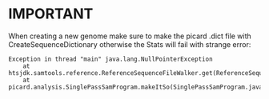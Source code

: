 # IMPORTANT

When creating a new genome make sure to make the picard .dict file
with CreateSequenceDictionary otherwise the Stats will fail with
strange error:

```
Exception in thread "main" java.lang.NullPointerException
	at htsjdk.samtools.reference.ReferenceSequenceFileWalker.get(ReferenceSequenceFileWalker.java:87)
	at picard.analysis.SinglePassSamProgram.makeItSo(SinglePassSamProgram.java:110)
```

